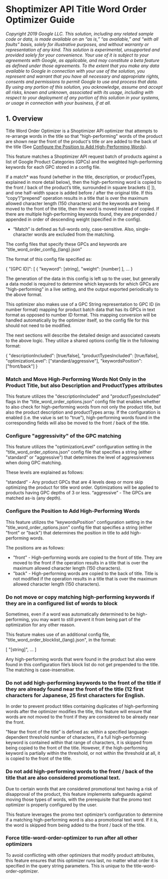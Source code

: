 # Shoptimizer API Title Word Order Optimizer Guide

_Copyright 2019 Google LLC. This solution, including any related sample code or
data, is made available on an “as is,” “as available,” and “with all faults”
basis, solely for illustrative purposes, and without warranty or representation
of any kind. This solution is experimental, unsupported and provided solely for
your convenience. Your use of it is subject to your agreements with Google, as
applicable, and may constitute a beta feature as defined under those agreements.
To the extent that you make any data available to Google in connection with your
use of the solution, you represent and warrant that you have all necessary and
appropriate rights, consents and permissions to permit Google to use and process
that data. By using any portion of this solution, you acknowledge, assume and
accept all risks, known and unknown, associated with its usage, including with
respect to your deployment of any portion of this solution in your systems, or
usage in connection with your business, if at all._

## 1. Overview

Title Word Order Optimizer is a Shoptimizer API optimizer that attempts to re-arrange words in the title so that "high-performing" words of the product are shown near the front of the product's title or are added to the back of the title (See [Configure the Position to Add High-Performing Words](#configure-the-position-to-add-high-performing-words)).

This feature matches a Shoptimizer API request batch of products against a list of Google Product Categories (GPCs) and the weighted high-performing keywords for each GPC stored in a config file.

If a match* was found (whether in the title, description, or productTypes, explained in more detail below), then the high-performing word is copied to the front / back of the product’s title, surrounded in square brackets ([ ]), and one half-width space is added before / after the original title. If this “copy”/”prepend” operation results in a title that is over the maximum allowed character length (150 characters) and the keywords are being moved to the front of the title, then the word is moved instead of copied. If there are multiple high-performing keywords found, they are prepended / appended in order of descending weight (specified in the config).


* “Match” is defined as full-words only, case-sensitive. Also, single-character words are excluded from the matching.


The config files that specify these GPCs and keywords are “title_word_order_config_{lang}.json”

The format of this config file specified as:

{
  "[GPC ID]": [
    {
      "keyword": [string],
      "weight": [number]
  ],
  ...
}

The generation of the data in this config is left up to the user, but generally a data model is required to determine which keywords for which GPCs are "high-performing" in a live setting, and the output exported periodically to the above format.

This optimizer also makes use of a GPC String representation to GPC ID (in number format) mapping for product batch data that has its GPCs in text format as opposed to number ID format. This mapping conversion will be handled automatically by the optimizer itself, so the config file for this should not need to be modified.

The next sections will describe the detailed design and associated caveats to the above logic. They utilize a shared options config file in the following format:

{
  "descriptionIncluded": [true/false],
  "productTypesIncluded": [true/false],
  "optimizationLevel": ["standard/aggressive"],
  "keywordsPosition": ["front/back"]
}


### Match and Move High-Performing Words Not Only in the Product Title, but also Description and ProductTypes attributes

This feature utilizes the "descriptionIncluded" and "productTypesIncluded" flags in the “title_word_order_options.json” config file that enables whether to also check for high-performing words from not only the product title, but also the product description and productTypes array. If the configuration is enabled (i.e. the value is set to "true"), high-performing words found in the corresponding fields will also be moved to the front / back of the title.

### Configure "aggressivity" of the GPC matching

This feature utilizes the "optimizationLevel" configuration setting in the “title_word_order_options.json” config file that specifies a string (either "standard" or "aggressive") that determines the level of aggressiveness when doing GPC matching.

These levels are explained as follows:

“standard” - Any product GPCs that are 4 levels deep or more skip optimizing the product for title word order. Optimizations will be applied to products having GPC depths of 3 or less.
“aggressive” - The GPCs are matched as-is (any depth).

### Configure the Position to Add High-Performing Words

This feature utilizes the "keywordsPosition" configuration setting in the "title_word_order_options.json" config file that specifies a string (either "front" or "back") that determines the position in title to add high-performing words.

The positions are as follows:

- "front" - High-performing words are copied to the front of title. They are moved to the front if the operation results in a title that is over the maximum allowed character length (150 characters).
- "back" - High-performing words are copied to the back of title. Title is not modified if the operation results in a title that is over the maximum allowed character length (150 characters).

### Do not move or copy matching high-performing keywords if they are in a configured list of words to block

Sometimes, even if a word was automatically determined to be high-performing, you may want to still prevent it from being part of the optimization for any other reason.

This feature makes use of an additional config file, "title_word_order_blocklist_{lang}.json", in the format:

[
  "[string]",
  ...
]

Any high-performing words that were found in the product but also were found in this configuration file’s block list do not get prepended to the title. The matching is case-insensitive.

### Do not add high-performing keywords to the front of the title if they are already found near the front of the title (12 first characters for Japanese, 25 first characters for English.

In order to prevent product titles containing duplicates of high-performing words after the optimizer modifies the title, this feature will ensure that words are not moved to the front if they are considered to be already near the front.

"Near the front of the title” is defined as: within a specified language-dependent threshold number of characters, if a full high-performing keyword is contained within that range of characters, it is skipped from being copied to the front of the title. However, if the high-performing keyword is partially within the threshold, or not within the threshold at all, it is copied to the front of the title.

### Do not add high-performing words to the front / back of the title that are also considered promotional text.

Due to certain words that are considered promotional text having a risk of disapproval of the product, this feature implements safeguards against moving those types of words, with the prerequisite that the promo text optimizer is properly configured by the user.

This feature leverages the promo text optimizer’s configuration to determine if a matching high-performing word is also a promotional text word. If it is, the word is skipped from being added to the front / back of the title.

### Force title-word-order-optimizer to run after all other optimizers

To avoid conflicting with other optimizers that modify product attributes, this feature ensures that this optimizer runs last, no matter what order it is specified in the query string parameters. This is unique to the title-word-order-optimizer.

